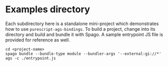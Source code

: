 # Examples directory

Each subdirectory here is a standalone mini-project which demonstrates how to use `purescript-ags-bindings`.
To build a project, change into its directory and build and bundle it with Spago.
A sample entrypoint JS file is provided for reference as well.

```shell
cd <project-name>
spago bundle --bundle-type module --bundler-args '--external:gi://*'
ags -c ./entrypoint.js
```

